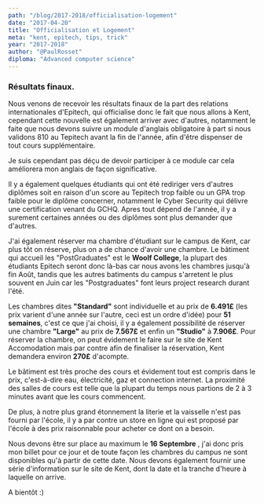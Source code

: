 ```yaml
---
path: "/blog/2017-2018/officialisation-logement"
date: "2017-04-20"
title: "Officialisation et Logement"
meta: "kent, epitech, tips, trick"
year: "2017-2018"
author: "@PaulRosset"
diploma: "Advanced computer science"
---
```


### Résultats finaux.

Nous venons de recevoir les résultats finaux de la part des relations internationales d'Epitech, qui officialise donc le fait que nous allons à Kent, cependant cette nouvelle est également arriver avec d'autres, notamment le faite que nous devons suivre un module d'anglais obligatoire à part si nous validons 810 au Tepitech avant la fin de l'année, afin d'être dispenser de tout cours supplémentaire.

Je suis cependant pas déçu de devoir participer à ce module car cela améliorera mon anglais de façon significative.

Il y a également quelques étudiants qui ont été rediriger vers d'autres diplômes soit en raison d'un score au Tepitech trop faible ou un GPA trop faible pour le diplôme concerner, notamment le Cyber Security qui délivre une certification venant du GCHQ. Apres tout dépend de l'année, il y a surement certaines années ou des diplômes sont plus demander que d'autres.

J'ai également réserver ma chambre d'étudiant sur le campus de Kent, car plus tôt on réserve, plus on a de chance d'avoir une chambre. Le bâtiment qui accueil les "PostGraduates" est le **Woolf College**, la plupart des étudiants Epitech seront donc là-bas car nous avons les chambres jusqu'à fin Août, tandis que les autres batiments du campus s'arretent le plus souvent en Juin car les "Postgraduates" font leurs project research durant l'été.

Les chambres dites **"Standard"** sont individuelle et au prix de **6.491£** (les prix varient d'une année sur l'autre, ceci est un ordre d'idée) pour **51 semaines**, c'est ce que j'ai choisi, il y a également possibilité de réserver une chambre **"Large"** au prix de **7.567£** et enfin un **"Studio"** à **7.906£**. Pour réserver la chambre, on peut évidement le faire sur le site de Kent Accomodation mais par contre afin de finaliser la réservation, Kent demandera environ **270£** d'acompte.

Le bâtiment est très proche des cours et évidement tout est compris dans le prix, c'est-à-dire eau, électricité, gaz et connection internet. La proximité des salles de cours est telle que la plupart du temps nous partions de 2 à 3 minutes avant que les cours commencent.

De plus, à notre plus grand étonnement la literie et la vaisselle n'est pas fourni par l'école, il y a par contre un store en ligne qui est proposé par l'école à des prix raisonnable pour acheter ce dont on a besoin.

Nous devons être sur place au maximum le **16 Septembre** , j'ai donc pris mon billet pour ce jour et de toute façon les chambres du campus ne sont disponibles qu'à partir de cette date. Nous devons également fournir une série d'information sur le site de Kent, dont la date et la tranche d'heure à laquelle on arrive.

A bientôt :)
